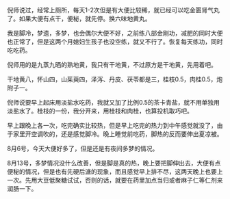倪师说过，经常上厕所，每天1-2次但是有大便比较稀，就已经可以吃金匮肾气丸了。如果大便有点干，便秘，就先停。换六味地黄丸。

我是脚冷，梦遗，多梦，也会偶尔大便不好，之前练八部金刚功，减肥的同时大便也正常了，但是这两个月媳妇生孩子也没空练，就又不行了。恢复每天练功，同时吃吃药。

倪师用的是九蒸九晒的熟地黄，我只有干地黄，不过原方是干地黄，先用着吧。

干地黄八，怀山四，山茱萸四，泽泻、丹皮、茯苓都是三，桂枝0.5，肉桂0.5，炮附子一。

倪师说要早上起床用淡盐水吃药，我就又加了比例0.5的茶卡青盐，就不用单独用淡盐水了。桂枝的一份，我分开来，用桂枝和肉桂，也算投机取巧吧。

早上跟晚上各一次，吃完确实比较热，但是早上吃完的热力到中午感觉就没了，由于家里开空调吹的，还是感觉脚冷。晚上睡觉前吃药，脚热的反而要伸出夏凉被。

8月6号，今天大便好多了，但是还是有夜间多梦的情况。

8月13号，多梦情况没什么改善，但是脚是真的热，晚上要把脚伸出去，大便有点便秘的情况，但是也有先硬后溏的现象，而且感觉早上排不尽，这两天晚上也要上一次。先用大豆低聚糖试试，否则的话，就要在药里加点当归或者麻子仁等仁剂来润肠一下。